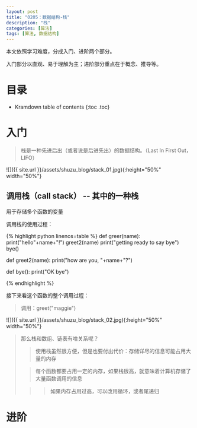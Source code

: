 ```yaml
---
layout: post
title: "0205：数据结构-栈"
description: "栈"
categories: [算法]
tags: [算法, 数据结构]
---
```


本文依照学习难度，分成入门、进阶两个部分。

入门部分以直观、易于理解为主；进阶部分重点在于概念、推导等。

# 目录

* Kramdown table of contents
{:toc .toc}

# 入门 

> 栈是一种先进后出（或者说是后进先出）的数据结构。（Last In First Out，LIFO）

![]({{ site.url }}/assets/shuzu_blog/stack_01.jpg){:height="50%" width="50%"}

## 调用栈（call stack） -- 其中的一种栈

用于存储多个函数的变量

调用栈的使用过程：

{% highlight python linenos=table %}
def greer(name):
	print("hello"+name+"!")
	greet2(name)
	print("getting ready to say bye")
	bye()

def greet2(name):
	print("how are you, "+name+"?")

def bye():
	print("OK bye")

{% endhighlight %}

接下来看这个函数的整个调用过程：

> 调用：greet("maggie")

![]({{ site.url }}/assets/shuzu_blog/stack_02.jpg){:height="50%" width="50%"}


> 那么栈和数组、链表有啥关系呢？
> > 使用栈虽然很方便，但是也要付出代价：存储详尽的信息可能占用大量的内存
>
> > 每个函数都要占用一定的内存，如果栈很高，就意味着计算机存储了大量函数调用的信息
>
> > > 如果内存占用过高，可以改用循环，或者尾递归


# 进阶 

[^1]: 参考文献.
[1] 算法图解 Aditya Bhargava (作者) 袁国忠 (译者)
